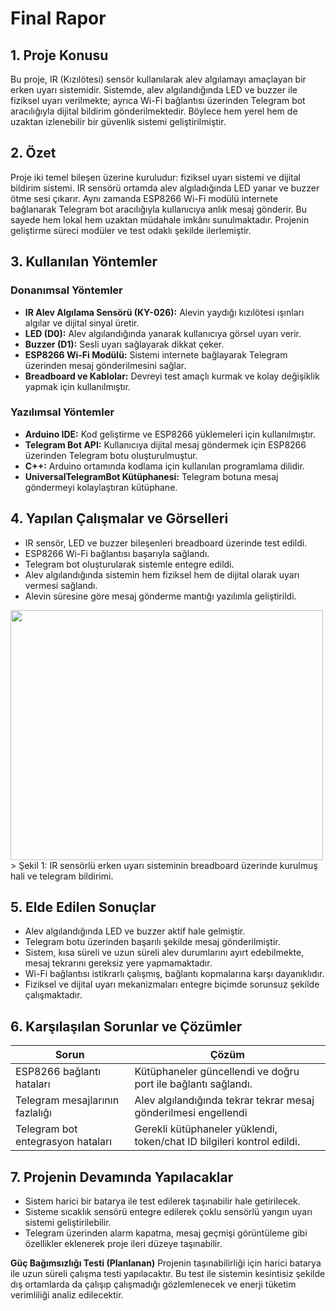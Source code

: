 # Final Rapor

## 1. Proje Konusu

Bu proje, IR (Kızılötesi) sensör kullanılarak alev algılamayı amaçlayan bir erken uyarı sistemidir. Sistemde, alev algılandığında LED ve buzzer ile fiziksel uyarı verilmekte; ayrıca Wi-Fi bağlantısı üzerinden Telegram bot aracılığıyla dijital bildirim gönderilmektedir. Böylece hem yerel hem de uzaktan izlenebilir bir güvenlik sistemi geliştirilmiştir.

## 2. Özet

Proje iki temel bileşen üzerine kuruludur: fiziksel uyarı sistemi ve dijital bildirim sistemi. IR sensörü ortamda alev algıladığında LED yanar ve buzzer ötme sesi çıkarır. Aynı zamanda ESP8266 Wi-Fi modülü internete bağlanarak Telegram bot aracılığıyla kullanıcıya anlık mesaj gönderir. Bu sayede hem lokal hem uzaktan müdahale imkânı sunulmaktadır. Projenin geliştirme süreci modüler ve test odaklı şekilde ilerlemiştir.

## 3. Kullanılan Yöntemler

### Donanımsal Yöntemler
- **IR Alev Algılama Sensörü (KY-026):** Alevin yaydığı kızılötesi ışınları algılar ve dijital sinyal üretir.
- **LED (D0):** Alev algılandığında yanarak kullanıcıya görsel uyarı verir.
- **Buzzer (D1):** Sesli uyarı sağlayarak dikkat çeker.
- **ESP8266 Wi-Fi Modülü:** Sistemi internete bağlayarak Telegram üzerinden mesaj gönderilmesini sağlar.
- **Breadboard ve Kablolar:** Devreyi test amaçlı kurmak ve kolay değişiklik yapmak için kullanılmıştır.

### Yazılımsal Yöntemler
- **Arduino IDE:** Kod geliştirme ve ESP8266 yüklemeleri için kullanılmıştır.
- **Telegram Bot API:** Kullanıcıya dijital mesaj göndermek için ESP8266 üzerinden Telegram botu oluşturulmuştur.
- **C++:** Arduino ortamında kodlama için kullanılan programlama dilidir.
- **UniversalTelegramBot Kütüphanesi:** Telegram botuna mesaj göndermeyi kolaylaştıran kütüphane.

## 4. Yapılan Çalışmalar ve Görselleri

- IR sensör, LED ve buzzer bileşenleri breadboard üzerinde test edildi.
- ESP8266 Wi-Fi bağlantısı başarıyla sağlandı.
- Telegram bot oluşturularak sistemle entegre edildi.
- Alev algılandığında sistemin hem fiziksel hem de dijital olarak uyarı vermesi sağlandı.
- Alevin süresine göre mesaj gönderme mantığı yazılımla geliştirildi.

<img src="Figures/devre.jpg" width="500" height="400">
> Şekil 1: IR sensörlü erken uyarı sisteminin breadboard üzerinde kurulmuş hali ve telegram bildirimi.

## 5. Elde Edilen Sonuçlar

- Alev algılandığında LED ve buzzer aktif hale gelmiştir.
- Telegram botu üzerinden başarılı şekilde mesaj gönderilmiştir.
- Sistem, kısa süreli ve uzun süreli alev durumlarını ayırt edebilmekte, mesaj tekrarını gereksiz yere yapmamaktadır.
- Wi-Fi bağlantısı istikrarlı çalışmış, bağlantı kopmalarına karşı dayanıklıdır.
- Fiziksel ve dijital uyarı mekanizmaları entegre biçimde sorunsuz şekilde çalışmaktadır.

## 6. Karşılaşılan Sorunlar ve Çözümler

| Sorun                                      | Çözüm                                                                 |
|-------------------------------------------|-----------------------------------------------------------------------|
| ESP8266 bağlantı hataları                 | Kütüphaneler güncellendi ve doğru port ile bağlantı sağlandı.        |
| Telegram mesajlarının fazlalığı           | Alev algılandığında tekrar tekrar mesaj gönderilmesi engellendi
| Telegram bot entegrasyon hataları         | Gerekli kütüphaneler yüklendi, token/chat ID bilgileri kontrol edildi. |



## 7. Projenin Devamında Yapılacaklar

- Sistem harici bir batarya ile test edilerek taşınabilir hale getirilecek.
- Sisteme sıcaklık sensörü entegre edilerek çoklu sensörlü yangın uyarı sistemi geliştirilebilir.
- Telegram üzerinden alarm kapatma, mesaj geçmişi görüntüleme gibi özellikler eklenerek proje ileri düzeye taşınabilir.

**Güç Bağımsızlığı Testi (Planlanan)**
Projenin taşınabilirliği için harici batarya ile uzun süreli çalışma testi yapılacaktır. Bu test ile sistemin kesintisiz şekilde dış ortamlarda da çalışıp çalışmadığı gözlemlenecek ve enerji tüketim verimliliği analiz edilecektir.

